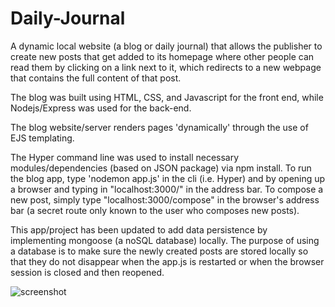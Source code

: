 # Daily-Journal

A dynamic local website (a blog or daily journal) that allows the publisher to create new posts that get added to its homepage where other people can read them by clicking on a link next to it, which redirects to a new webpage that contains the full content of that post.

The blog was built using HTML, CSS, and Javascript for the front end, while Nodejs/Express was used for the back-end. 

The blog website/server renders pages 'dynamically' through the use of EJS templating. 

The Hyper command line was used to install necessary modules/dependencies (based on JSON package) via npm install. To run the blog app, type 'nodemon app.js' in the cli (i.e. Hyper) and by opening up a browser and typing in "localhost:3000/" in the address bar. To compose a new post, simply type "localhost:3000/compose" in the browser's address bar (a secret route only known to the user who composes new posts). 

This app/project has been updated to add data persistence by implementing mongoose (a noSQL database) locally. The purpose of using a database is to make sure the newly created posts are stored locally so that they do not disappear when the app.js is restarted or when the browser session is closed and then reopened.

![screenshot](https://user-images.githubusercontent.com/34729011/114102506-47a08180-987c-11eb-98a2-8a780538c0a5.png)


